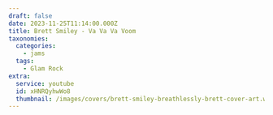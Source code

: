 ```yaml
---
draft: false
date: 2023-11-25T11:14:00.000Z
title: Brett Smiley - Va Va Va Voom
taxonomies:
  categories:
    - jams
  tags:
    - Glam Rock
extra:
  service: youtube
  id: xHNRQyhwWo8
  thumbnail: /images/covers/brett-smiley-breathlessly-brett-cover-art.webp
---
```

